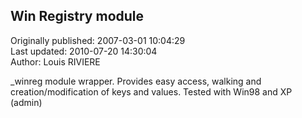 ## Win Registry module  
Originally published: 2007-03-01 10:04:29  
Last updated: 2010-07-20 14:30:04  
Author: Louis RIVIERE  
  
_winreg module wrapper.
Provides easy access, walking and creation/modification of keys and values.
Tested with Win98 and XP (admin)